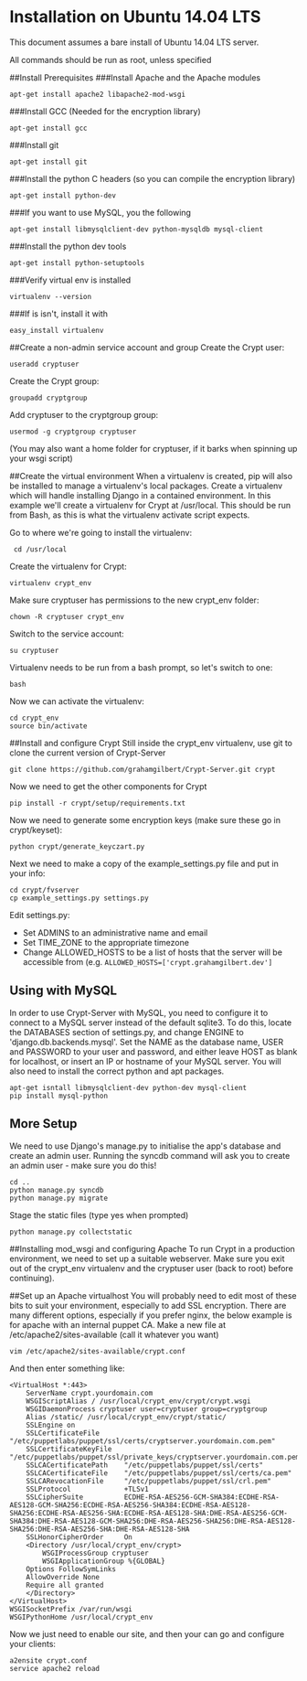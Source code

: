 Installation on Ubuntu 14.04 LTS
=====================
This document assumes a bare install of Ubuntu 14.04 LTS server. 

All commands should be run as root, unless specified

##Install Prerequisites
###Install Apache and the Apache modules

 	apt-get install apache2 libapache2-mod-wsgi

###Install GCC (Needed for the encryption library)

	apt-get install gcc

###Install git

	apt-get install git

###Install the python C headers (so you can compile  the encryption library)

	apt-get install python-dev

###If you want to use MySQL, you the following

	apt-get install libmysqlclient-dev python-mysqldb mysql-client

###Install the python dev tools

	apt-get install python-setuptools

###Verify virtual env is installed

	virtualenv --version

###If is isn't, install it with 

	easy_install virtualenv

##Create a non-admin service account and group
Create the Crypt user:

	useradd cryptuser

Create the Crypt group:

	groupadd cryptgroup

Add cryptuser to the cryptgroup group:

	usermod -g cryptgroup cryptuser

(You may also want a home folder for cryptuser, if it barks when 
spinning up your wsgi script)

##Create the virtual environment
When a virtualenv is created, pip will also be installed to manage a 
virtualenv's local packages. Create a virtualenv which will handle 
installing Django in a contained environment. In this example we'll 
create a virtualenv for Crypt at /usr/local. This should be run from 
Bash, as this is what the virtualenv activate script expects.

Go to where we're going to install the virtualenv:

	 cd /usr/local

Create the virtualenv for Crypt:

	virtualenv crypt_env

Make sure cryptuser has permissions to the new crypt_env folder:

	chown -R cryptuser crypt_env

Switch to the service account:

	su cryptuser

Virtualenv needs to be run from a bash prompt, so let's switch to one:

	bash

Now we can activate the virtualenv:

	cd crypt_env
	source bin/activate

##Install and configure Crypt
Still inside the crypt_env virtualenv, use git to clone the current 
version of Crypt-Server

	git clone https://github.com/grahamgilbert/Crypt-Server.git crypt

Now we need to get the other components for Crypt

	pip install -r crypt/setup/requirements.txt

Now we need to generate some encryption keys (make sure these go in crypt/keyset):

	python crypt/generate_keyczart.py

Next we need to make a copy of the example_settings.py file and put 
in your info:

	cd crypt/fvserver
	cp example_settings.py settings.py

Edit settings.py:

* Set ADMINS to an administrative name and email
* Set TIME_ZONE to the appropriate timezone
* Change ALLOWED_HOSTS to be a list of hosts that the server will be 
accessible from (e.g. ``ALLOWED_HOSTS=['crypt.grahamgilbert.dev']``

## Using with MySQL
In order to use Crypt-Server with MySQL, you need to configure it to connect to 
a MySQL server instead of the default sqlite3. To do this, locate the DATABASES
section of settings.py, and change ENGINE to 'django.db.backends.mysql'. Set the 
NAME as the database name, USER and PASSWORD to your user and password, and 
either leave HOST as blank for localhost, or insert an IP or hostname of your 
MySQL server. You will also need to install the correct python and apt packages.

	apt-get isntall libmysqlclient-dev python-dev mysql-client
	pip install mysql-python


## More Setup
We need to use Django's manage.py to initialise the app's database and 
create an admin user. Running the syncdb command will ask you to create 
an admin user - make sure you do this!

	cd ..
	python manage.py syncdb
	python manage.py migrate

Stage the static files (type yes when prompted)

	python manage.py collectstatic

##Installing mod_wsgi and configuring Apache
To run Crypt in a production environment, we need to set up a suitable 
webserver. Make sure you exit out of the crypt_env virtualenv and the 
cryptuser user (back to root) before continuing).

##Set up an Apache virtualhost
You will probably need to edit most of these bits to suit your 
environment, especially to add SSL encryption. There are many different 
options, especially if you prefer nginx, the below example is for apache 
with an internal puppet CA. Make a new file at 
/etc/apache2/sites-available (call it whatever you want)

	vim /etc/apache2/sites-available/crypt.conf

And then enter something like:

	<VirtualHost *:443>
        ServerName crypt.yourdomain.com
        WSGIScriptAlias / /usr/local/crypt_env/crypt/crypt.wsgi
        WSGIDaemonProcess cryptuser user=cryptuser group=cryptgroup
        Alias /static/ /usr/local/crypt_env/crypt/static/
        SSLEngine on
        SSLCertificateFile      "/etc/puppetlabs/puppet/ssl/certs/cryptserver.yourdomain.com.pem"
        SSLCertificateKeyFile   "/etc/puppetlabs/puppet/ssl/private_keys/cryptserver.yourdomain.com.pem"
        SSLCACertificatePath    "/etc/puppetlabs/puppet/ssl/certs"
        SSLCACertificateFile    "/etc/puppetlabs/puppet/ssl/certs/ca.pem"
        SSLCARevocationFile     "/etc/puppetlabs/puppet/ssl/crl.pem"
        SSLProtocol             +TLSv1
        SSLCipherSuite          ECDHE-RSA-AES256-GCM-SHA384:ECDHE-RSA-AES128-GCM-SHA256:ECDHE-RSA-AES256-SHA384:ECDHE-RSA-AES128-SHA256:ECDHE-RSA-AES256-SHA:ECDHE-RSA-AES128-SHA:DHE-RSA-AES256-GCM-SHA384:DHE-RSA-AES128-GCM-SHA256:DHE-RSA-AES256-SHA256:DHE-RSA-AES128-SHA256:DHE-RSA-AES256-SHA:DHE-RSA-AES128-SHA
        SSLHonorCipherOrder     On
        <Directory /usr/local/crypt_env/crypt>
            WSGIProcessGroup cryptuser
            WSGIApplicationGroup %{GLOBAL}
	    Options FollowSymLinks
	    AllowOverride None
	    Require all granted
        </Directory>
    </VirtualHost>
    WSGISocketPrefix /var/run/wsgi
    WSGIPythonHome /usr/local/crypt_env

Now we just need to enable our site, and then your can go and configure 
your clients:

	a2ensite crypt.conf
	service apache2 reload
